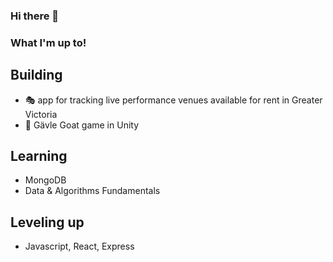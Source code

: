### Hi there 👋

<!--
**caitlincroteau/caitlincroteau** is a ✨ _special_ ✨ repository because its `README.md` (this file) appears on your GitHub profile.

Here are some ideas to get you started:

- 🔭 I’m currently working on ...
- 🌱 I’m currently learning ...
- 👯 I’m looking to collaborate on ...
- 🤔 I’m looking for help with ...
- 💬 Ask me about ...
- 📫 How to reach me: ...
- 😄 Pronouns: ...
- ⚡ Fun fact: ...
-->

### What I'm up to!

## Building
- 🎭 app for tracking live performance venues available for rent in Greater Victoria
- 🐐 Gävle Goat game in Unity

## Learning
- MongoDB
- Data & Algorithms Fundamentals

## Leveling up
- Javascript, React, Express
